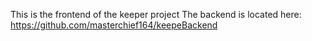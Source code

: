 This is the frontend of the keeper project
The backend is located here: https://github.com/masterchief164/keepeBackend
